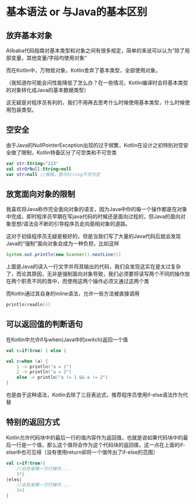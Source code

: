 # 基本语法 or 与Java的基本区别

## 放弃基本对象

Alibaba代码指南对基本类型和对象之间有很多规定，简单的来说可以认为”除了局部变量，其他变量/字段均使用对象“

而在Kotlin中，万物皆对象，Kotlin舍弃了基本类型，全部使用对象。

（我知道你可能会问性能降低了怎么办？在一些情况，Kotlin编译时会将基本类型的对象转化成Java的基本数据类型）

这无疑是对程序员有利的，我们不用再去思考什么时候使用基本类型，什么时候使用包装类型。

## 空安全

由于Java的NullPointerException出现的过于频繁，Kotlin在设计之初特别对空安全做了限制，Kotlin特备区分了可空类和不可空类

```kotlin
var str:String="213"
val strOrNull:String=null
var str=null //报错，提示String不可为空
```

## 放宽面向对象的限制

我喜欢将Java称作完全面向对象的语言，因为Java中你的每一个操作都是在对象中完成，即时程序员早期在写java代码的时候还是面向过程的，但Java的面向对象思想/语法会不断的引导程序员走向面相对象的道路。

这对于初级程序员无疑是极好的，但是当我们写了大量的Java代码后就会发现Java的“强制”面向对象会成为一种负担，比如这样

```java
System.out.println(new Scanner().nextLine())
```

上面是Java的读入一行文字并将其输出的代码，我们会发现这实在是太过复杂了，而论其原因，无非是强制面向对象导致，我们必须要将读写两个不同的操作放在两个职责不同的类中，而使用这两个操作必须又通过这两个类

而Kotlin通过其自身的inline语法，允许一些方法被直接调用

```kotlin
println(readln())
```

## 可以返回值的判断语句

在Kotlin中允许if与when(Java中的switch)返回一个值

```kotlin
val c=if(true) 1 else 2
```

```kotlin
val c=when (a) {  
    1 -> println("a = 1")  
    2 -> println("a = 2")  
    else -> println("a != 1 && a != 2")  
}
```

也是由于这种语法，Kotlin去除了三目表达式，推荐程序员使用if-else语法作为代替

## 特别的返回方式

Kotlin允许代码块中的最后一行的值内容作为返回值，也就是说如果代码块中的最后一行是一个值，那么这个值将会作为这个代码块的返回值，这一点在上面的if-else中也可见得（没有使用return却将一个值传出了if-else的范围）

```kotlin
val c=if(true){
	//此处省略一万行操作....
	1*1
}eles{
	//此处省略一万行操作....
	1+1
}
```
